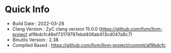 # Quick Info
* Build Date : 2022-03-28
* Clang Version : ZyC clang version 15.0.0 (https://github.com/llvm/llvm-project af9bdcfc46ef73179797ebd406ab413cd047a8c7)
* Binutils Version : 2.38
* Compiled Based : https://github.com/llvm/llvm-project/commit/af9bdcfc

